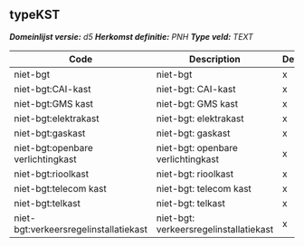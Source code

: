 ﻿## typeKST

*__Domeinlijst versie:__ d5*
*__Herkomst definitie:__ PNH*
*__Type veld:__ TEXT*

|__Code__ |__Description__ |__Definitie__	|
|	---	|	---	|   ---	| 
| niet-bgt | niet-bgt | x |
| niet-bgt:CAI-kast | niet-bgt: CAI-kast | x |
| niet-bgt:GMS kast | niet-bgt: GMS kast | x |
| niet-bgt:elektrakast | niet-bgt: elektrakast | x |
| niet-bgt:gaskast | niet-bgt: gaskast | x |
| niet-bgt:openbare verlichtingkast | niet-bgt: openbare verlichtingkast | x |
| niet-bgt:rioolkast | niet-bgt: rioolkast | x |
| niet-bgt:telecom kast | niet-bgt: telecom kast | x |
| niet-bgt:telkast | niet-bgt: telkast | x |
| niet-bgt:verkeersregelinstallatiekast | niet-bgt: verkeersregelinstallatiekast | x |

